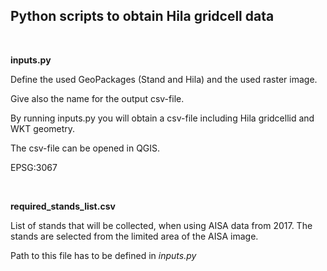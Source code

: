 ## Python scripts to obtain Hila gridcell data

<br/>

**inputs.py**

   Define the used GeoPackages (Stand and Hila) and the used raster image.

   Give also the name for the output csv-file.
   
   By running inputs.py you will obtain a csv-file including
   Hila gridcellid and WKT geometry.
   
   The csv-file can be opened in QGIS.
   
   EPSG:3067

<br/>

**required_stands_list.csv**

   List of stands that will be collected, when using AISA data from 2017.
   The stands are selected from the limited area of the AISA image.

   Path to this file has to be defined in *inputs.py*
